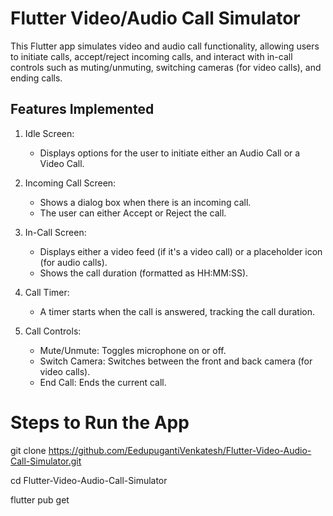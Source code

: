 # Flutter Video/Audio Call Simulator

This Flutter app simulates video and audio call functionality, allowing users to initiate calls, accept/reject incoming calls, and interact with in-call controls such as muting/unmuting, switching cameras (for video calls), and ending calls.

## Features Implemented

1. Idle Screen:

    - Displays options for the user to initiate either an Audio Call or a Video Call.


2. Incoming Call Screen:

    - Shows a dialog box when there is an incoming call.
    - The user can either Accept or Reject the call.


3. In-Call Screen:

    - Displays either a video feed (if it's a video call) or a placeholder icon (for audio calls).
    - Shows the call duration (formatted as HH:MM:SS).


4. Call Timer:

    - A timer starts when the call is answered, tracking the call duration.

5. Call Controls:

    - Mute/Unmute: Toggles microphone on or off.
    - Switch Camera: Switches between the front and back camera (for video calls).
    - End Call: Ends the current call.

#  Steps to Run the App

git clone https://github.com/EedupugantiVenkatesh/Flutter-Video-Audio-Call-Simulator.git

cd Flutter-Video-Audio-Call-Simulator

flutter pub get

